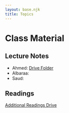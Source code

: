 ```yaml
---
layout: base.njk
title: Topics
---
```


# Class Material

## Lecture Notes

- Ahmed: [Drive Folder](https://drive.google.com/drive/folders/1PBxwa8MY73BGhuqBJuC_Cb8iA7C0miFV?usp=drive_link)
- Albaraa:
- Saud:

## Readings

[Additional Readings Drive](https://drive.google.com/drive/folders/156dAGEOw9P2SK8L9Af383A31cSxjeQay?usp=drive_link)